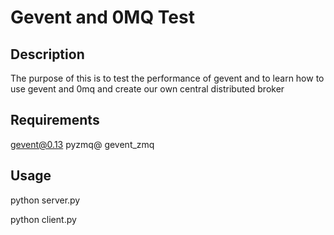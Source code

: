 Gevent and 0MQ Test
=========

Description
-------
The purpose of this is to test the performance of gevent and to learn how to use 
gevent and 0mq and create our own central distributed broker

Requirements
--------
gevent@0.13
pyzmq@
gevent_zmq


Usage
--------
python server.py

python client.py
